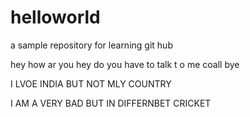 # helloworld
a sample repository for learning git hub

hey how ar you hey do you have to talk t o me coall bye

I LVOE INDIA BUT NOT MLY COUNTRY

I AM A VERY BAD BUT IN DIFFERNBET CRICKET

